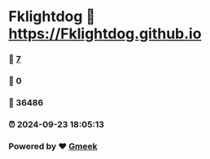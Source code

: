 # Fklightdog :link: https://Fklightdog.github.io 
### :page_facing_up: [7](https://Fklightdog.github.io/tag.html) 
### :speech_balloon: 0 
### :hibiscus: 36486 
### :alarm_clock: 2024-09-23 18:05:13 
### Powered by :heart: [Gmeek](https://github.com/Meekdai/Gmeek)
